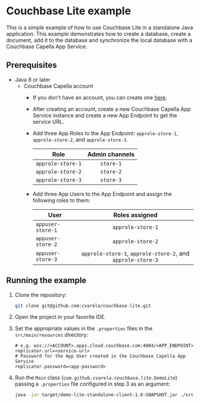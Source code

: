 # Couchbase Lite example

This is a simple example of how to use Couchbase Lite in a standalone Java application. This example demonstrates how to
create a database, create a document, add it to the database and synchronize the local database with a Couchbase Capella
App Service.

## Prerequisites

- Java 8 or later
  - Couchbase Capella account
    - If you don't have an account, you can create one [here](https://cloud.couchbase.com/signup).
    - After creating an account, create a new Couchbase Capella App Service instance and create a new App Endpoint to get
      the service URL.
    - Add three App Roles to the App Endpoint: `approle-store-1`, `approle-store-2`, and `approle-store-3`.

      | Role                | Admin channels |
      |---------------------|:--------------:|
      | `approle-store-1`   |   `store-1`    |
      | `approle-store-2`   |   `store-2`    |
      | `approle-store-3`   |   `store-3`    |
  
    - Add three App Users to the App Endpoint and assign the following roles to them:
  
      | User               |                       Roles assigned                        |
      |--------------------|:-----------------------------------------------------------:|
      | `appuser-store-1`  |                      `approle-store-1`                      |
      | `appuser-store-2`  |                      `approle-store-2`                      |
      | `appuser-store-3`  | `approle-store-1`, `approle-store-2`, and `approle-store-3` |

## Running the example

1. Clone the repository:

    ```bash
    git clone git@github.com:cvarela/couchbase-lite.git
    ```
   
2. Open the project in your favorite IDE.
3. Set the appropriate values in the `.properties` files in the `src/main/resources` directory:

    ```properties
    # e.g. wss://<ACCOUNT>.apps.cloud.couchbase.com:4984/<APP_ENDPOINT>
    replicator.url=<service-url>
    # Password for the App User created in the Couchbase Capella App Service
    replicator.password=<app-password>
    ```

4. Run the `Main` class (`com.github.cvarela.couchbase.lite.DemoLite`) passing a `.properties` file configured in step 3
   as an argument:

    ```bash
    java -jar target/demo-lite-standalone-client-1.0-SNAPSHOT.jar ./src/main/resources/replicator_capella_store_1.properties

    ```
